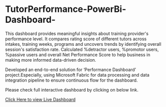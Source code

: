 # TutorPerformance-PowerBi-Dashboard-

This dashboard provides meaningful insights about training provider's performance level. It compares rating score of different tutors across intakes, training weeks, programs and uncovers trends by identifying overall session's satisfaction rate. Calculated %detractor users, %promotor users, %passive users and overall Net Performance Score to help business in making more informed data-driven decision.

Developed an end-to-end solution for ‘Performance Dashboard’ project.Especially, using Microsoft Fabric for data processing and data integration pipeline to ensure continuous flow for the dashboard.


Please check full interactive dashboard by clicking on below link.


[Click Here to view Live Dashboard](https://app.powerbi.com/reportEmbed?reportId=d6c31d66-9469-4eb0-b026-1d12024826e7&autoAuth=true&ctid=3055ffdb-579d-422d-9190-1738274dc794)
